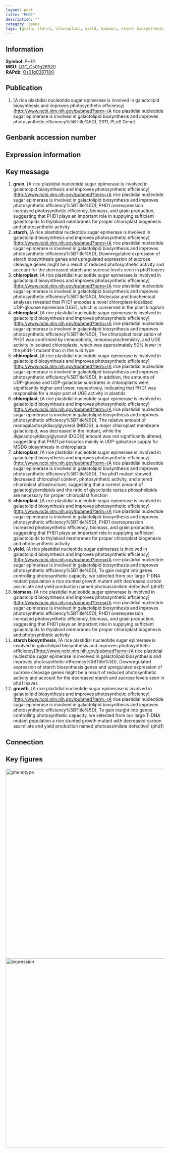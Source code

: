 ```yaml
---
layout: post
title: "PHD1"
description: ""
category: genes
tags: [grain, starch, chloroplast, yield, biomass, starch biosynthesis, growth, Gene]
---
```


## Information
__Symbol__: PHD1  
__MSU__: [LOC_Os01g26920](http://rice.plantbiology.msu.edu/cgi-bin/ORF_infopage.cgi?orf=LOC_Os01g26920)  
__RAPdb__: [Os01g0367100](http://rapdb.dna.affrc.go.jp/viewer/gbrowse_details/irgsp1?name=Os01g0367100)  

## Publication
1. [A rice plastidial nucleotide sugar epimerase is involved in galactolipid biosynthesis and improves photosynthetic efficiency](http://www.ncbi.nlm.nih.gov/pubmed?term=(A rice plastidial nucleotide sugar epimerase is involved in galactolipid biosynthesis and improves photosynthetic efficiency%5BTitle%5D), 2011, PLoS Genet.

## Genbank accession number

## Expression information

## Key message
1. __grain__, [A rice plastidial nucleotide sugar epimerase is involved in galactolipid biosynthesis and improves photosynthetic efficiency](http://www.ncbi.nlm.nih.gov/pubmed?term=(A rice plastidial nucleotide sugar epimerase is involved in galactolipid biosynthesis and improves photosynthetic efficiency%5BTitle%5D),  PHD1 overexpression increased photosynthetic efficiency, biomass, and grain production, suggesting that PHD1 plays an important role in supplying sufficient galactolipids to thylakoid membranes for proper chloroplast biogenesis and photosynthetic activity
2. __starch__, [A rice plastidial nucleotide sugar epimerase is involved in galactolipid biosynthesis and improves photosynthetic efficiency](http://www.ncbi.nlm.nih.gov/pubmed?term=(A rice plastidial nucleotide sugar epimerase is involved in galactolipid biosynthesis and improves photosynthetic efficiency%5BTitle%5D),  Downregulated expression of starch biosynthesis genes and upregulated expression of sucrose cleavage genes might be a result of reduced photosynthetic activity and account for the decreased starch and sucrose levels seen in phd1 leaves
3. __chloroplast__, [A rice plastidial nucleotide sugar epimerase is involved in galactolipid biosynthesis and improves photosynthetic efficiency](http://www.ncbi.nlm.nih.gov/pubmed?term=(A rice plastidial nucleotide sugar epimerase is involved in galactolipid biosynthesis and improves photosynthetic efficiency%5BTitle%5D),  Molecular and biochemical analyses revealed that PHD1 encodes a novel chloroplast-localized UDP-glucose epimerase (UGE), which is conserved in the plant kingdom
4. __chloroplast__, [A rice plastidial nucleotide sugar epimerase is involved in galactolipid biosynthesis and improves photosynthetic efficiency](http://www.ncbi.nlm.nih.gov/pubmed?term=(A rice plastidial nucleotide sugar epimerase is involved in galactolipid biosynthesis and improves photosynthetic efficiency%5BTitle%5D),  The chloroplast localization of PHD1 was confirmed by immunoblots, immunocytochemistry, and UGE activity in isolated chloroplasts, which was approximately 50% lower in the phd1-1 mutant than in the wild type
5. __chloroplast__, [A rice plastidial nucleotide sugar epimerase is involved in galactolipid biosynthesis and improves photosynthetic efficiency](http://www.ncbi.nlm.nih.gov/pubmed?term=(A rice plastidial nucleotide sugar epimerase is involved in galactolipid biosynthesis and improves photosynthetic efficiency%5BTitle%5D),  In addition, the amounts of UDP-glucose and UDP-galactose substrates in chloroplasts were significantly higher and lower, respectively, indicating that PHD1 was responsible for a major part of UGE activity in plastids
6. __chloroplast__, [A rice plastidial nucleotide sugar epimerase is involved in galactolipid biosynthesis and improves photosynthetic efficiency](http://www.ncbi.nlm.nih.gov/pubmed?term=(A rice plastidial nucleotide sugar epimerase is involved in galactolipid biosynthesis and improves photosynthetic efficiency%5BTitle%5D),  The relative amount of monogalactosyldiacylglycerol (MGDG), a major chloroplast membrane galactolipid, was decreased in the mutant, while the digalactosyldiacylglycerol (DGDG) amount was not significantly altered, suggesting that PHD1 participates mainly in UDP-galactose supply for MGDG biosynthesis in chloroplasts
7. __chloroplast__, [A rice plastidial nucleotide sugar epimerase is involved in galactolipid biosynthesis and improves photosynthetic efficiency](http://www.ncbi.nlm.nih.gov/pubmed?term=(A rice plastidial nucleotide sugar epimerase is involved in galactolipid biosynthesis and improves photosynthetic efficiency%5BTitle%5D),  The phd1 mutant showed decreased chlorophyll content, photosynthetic activity, and altered chloroplast ultrastructure, suggesting that a correct amount of galactoglycerolipids and the ratio of glycolipids versus phospholipids are necessary for proper chloroplast function
8. __chloroplast__, [A rice plastidial nucleotide sugar epimerase is involved in galactolipid biosynthesis and improves photosynthetic efficiency](http://www.ncbi.nlm.nih.gov/pubmed?term=(A rice plastidial nucleotide sugar epimerase is involved in galactolipid biosynthesis and improves photosynthetic efficiency%5BTitle%5D),  PHD1 overexpression increased photosynthetic efficiency, biomass, and grain production, suggesting that PHD1 plays an important role in supplying sufficient galactolipids to thylakoid membranes for proper chloroplast biogenesis and photosynthetic activity
9. __yield__, [A rice plastidial nucleotide sugar epimerase is involved in galactolipid biosynthesis and improves photosynthetic efficiency](http://www.ncbi.nlm.nih.gov/pubmed?term=(A rice plastidial nucleotide sugar epimerase is involved in galactolipid biosynthesis and improves photosynthetic efficiency%5BTitle%5D),  To gain insight into genes controlling photosynthetic capacity, we selected from our large T-DNA mutant population a rice stunted growth mutant with decreased carbon assimilate and yield production named photoassimilate defective1 (phd1)
10. __biomass__, [A rice plastidial nucleotide sugar epimerase is involved in galactolipid biosynthesis and improves photosynthetic efficiency](http://www.ncbi.nlm.nih.gov/pubmed?term=(A rice plastidial nucleotide sugar epimerase is involved in galactolipid biosynthesis and improves photosynthetic efficiency%5BTitle%5D),  PHD1 overexpression increased photosynthetic efficiency, biomass, and grain production, suggesting that PHD1 plays an important role in supplying sufficient galactolipids to thylakoid membranes for proper chloroplast biogenesis and photosynthetic activity
11. __starch biosynthesis__, [A rice plastidial nucleotide sugar epimerase is involved in galactolipid biosynthesis and improves photosynthetic efficiency](http://www.ncbi.nlm.nih.gov/pubmed?term=(A rice plastidial nucleotide sugar epimerase is involved in galactolipid biosynthesis and improves photosynthetic efficiency%5BTitle%5D),  Downregulated expression of starch biosynthesis genes and upregulated expression of sucrose cleavage genes might be a result of reduced photosynthetic activity and account for the decreased starch and sucrose levels seen in phd1 leaves
12. __growth__, [A rice plastidial nucleotide sugar epimerase is involved in galactolipid biosynthesis and improves photosynthetic efficiency](http://www.ncbi.nlm.nih.gov/pubmed?term=(A rice plastidial nucleotide sugar epimerase is involved in galactolipid biosynthesis and improves photosynthetic efficiency%5BTitle%5D),  To gain insight into genes controlling photosynthetic capacity, we selected from our large T-DNA mutant population a rice stunted growth mutant with decreased carbon assimilate and yield production named photoassimilate defective1 (phd1)

## Connection

## Key figures
<img src="http://ricencode.github.io/images/PHD1.pheno.png" alt="phenotype"  style="width: 600px;"/>

<img src="http://ricencode.github.io/images/PHD1.exp.png" alt="expression"  style="width: 600px;"/>


